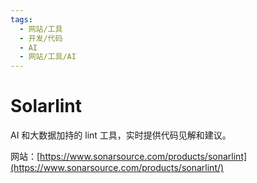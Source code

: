 ```yaml
---
tags:
  - 网站/工具
  - 开发/代码
  - AI
  - 网站/工具/AI
---
```

# Solarlint

AI 和大数据加持的 lint 工具，实时提供代码见解和建议。

网站：[https://www.sonarsource.com/products/sonarlint](https://www.sonarsource.com/products/sonarlint/)